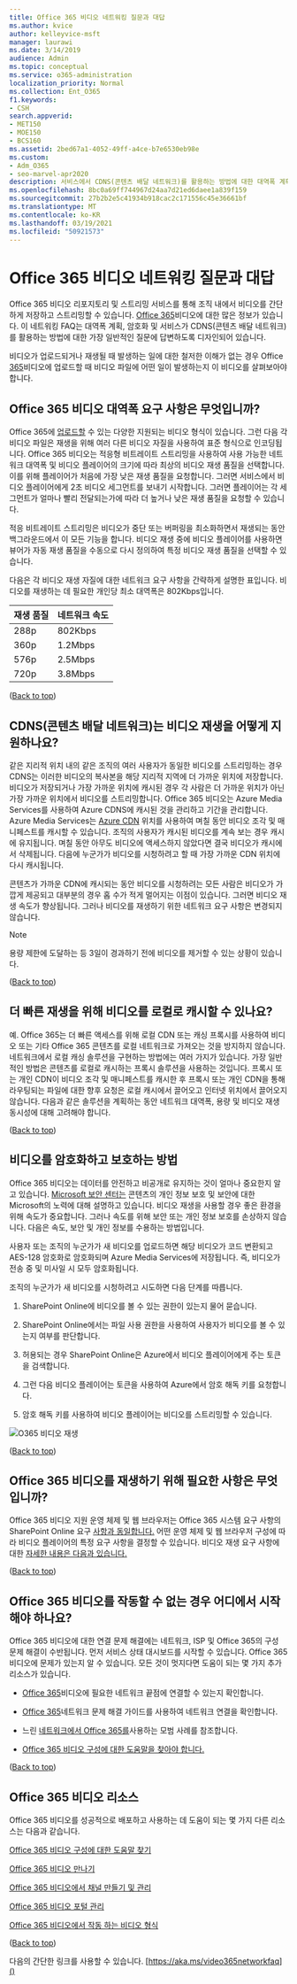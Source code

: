 ```yaml
---
title: Office 365 비디오 네트워킹 질문과 대답
ms.author: kvice
author: kelleyvice-msft
manager: laurawi
ms.date: 3/14/2019
audience: Admin
ms.topic: conceptual
ms.service: o365-administration
localization_priority: Normal
ms.collection: Ent_O365
f1.keywords:
- CSH
search.appverid:
- MET150
- MOE150
- BCS160
ms.assetid: 2bed67a1-4052-49ff-a4ce-b7e6530eb98e
ms.custom:
- Adm_O365
- seo-marvel-apr2020
description: 서비스에서 CDNS(콘텐츠 배달 네트워크)를 활용하는 방법에 대한 대역폭 계획, 암호화, & 질문과 대답을 찾아보겠습니다.
ms.openlocfilehash: 8bc0a69ff744967d24aa7d21ed6daee1a839f159
ms.sourcegitcommit: 27b2b2e5c41934b918cac2c171556c45e36661bf
ms.translationtype: MT
ms.contentlocale: ko-KR
ms.lasthandoff: 03/19/2021
ms.locfileid: "50921573"
---
```

# <a name="office-365-video-networking-frequently-asked-questions"></a>Office 365 비디오 네트워킹 질문과 대답

Office 365 비디오 리포지토리 및 스트리밍 서비스를 통해 조직 내에서 비디오를 간단하게 저장하고 스트리밍할 수 있습니다. [Office 365](https://support.office.com/article/Find-help-about-Office-365-Video-b435f99a-f47e-4ebd-a946-f5c965844f50)비디오에 대한 많은 정보가 있습니다. 이 네트워킹 FAQ는 대역폭 계획, 암호화 및 서비스가 CDNS(콘텐츠 배달 [](content-delivery-networks.md) 네트워크)를 활용하는 방법에 대한 가장 일반적인 질문에 답변하도록 디자인되어 있습니다.
  
비디오가 업로드되거나 재생될 때 발생하는 일에 대한 철저한 이해가 없는 경우 Office [365](https://www.youtube.com/watch?v=HXSZ0jYBKlM)비디오에 업로드할 때 비디오 파일에 어떤 일이 발생하는지 이 비디오를 살펴보아야 합니다.
  
## <a name="what-are-the-office-365-video-bandwidth-requirements"></a>Office 365 비디오 대역폭 요구 사항은 무엇입니까?

Office 365에 [업로드할](https://support.office.com/article/dd1af01c-fd8e-4640-b17b-93ee02b9b817) 수 있는 다양한 지원되는 비디오 형식이 있습니다. 그런 다음 각 비디오 파일은 재생을 위해 여러 다른 비디오 자질을 사용하여 표준 형식으로 인코딩됩니다. Office 365 비디오는 적응형 비트레이트 스트리밍을 사용하여 사용 가능한 네트워크 대역폭 및 비디오 플레이어의 크기에 따라 최상의 비디오 재생 품질을 선택합니다. 이를 위해 플레이어가 처음에 가장 낮은 재생 품질을 요청합니다. 그러면 서비스에서 비디오 플레이어에게 2초 비디오 세그먼트를 보내기 시작합니다. 그러면 플레이어는 각 세그먼트가 얼마나 빨리 전달되는가에 따라 더 높거나 낮은 재생 품질을 요청할 수 있습니다.
  
적응 비트레이트 스트리밍은 비디오가 중단 또는 버퍼링을 최소화하면서 재생되는 동안 백그라운드에서 이 모든 기능을 합니다. 비디오 재생 중에 비디오 플레이어를 사용하면 뷰어가 자동 재생 품질을 수동으로 다시 정의하여 특정 비디오 재생 품질을 선택할 수 있습니다.
  
다음은 각 비디오 재생 자질에 대한 네트워크 요구 사항을 간략하게 설명한 표입니다. 비디오를 재생하는 데 필요한 개인당 최소 대역폭은 802Kbps입니다.
  
| 재생 품질 | 네트워크 속도 |
|:-----|:-----|
|288p  <br/> |802Kbps  <br/> |
|360p  <br/> |1.2Mbps  <br/> |
|576p  <br/> |2.5Mbps  <br/> |
|720p  <br/> |3.8Mbps  <br/> |

([Back to top](office-365-video-networking-faq.md))
  
## <a name="how-do-content-delivery-networks-cdns-help-video-playback"></a>CDNS(콘텐츠 배달 네트워크)는 비디오 재생을 어떻게 지원하나요?

같은 지리적 위치 내의 같은 조직의 여러 사용자가 동일한 비디오를 스트리밍하는 경우 CDNS는 이러한 비디오의 복사본을 해당 지리적 지역에 더 가까운 위치에 저장합니다. 비디오가 저장되거나 가장 가까운 위치에 캐시된 경우 각 사람은 더 가까운 위치가 아닌 가장 가까운 위치에서 비디오를 스트리밍합니다. Office 365 비디오는 Azure Media Services를 사용하여 Azure CDNS에 캐시된 것을 관리하고 기간을 관리합니다. Azure Media Services는 [Azure CDN](/azure/cdn/cdn-pop-locations) 위치를 사용하여 며칠 동안 비디오 조각 및 매니페스트를 캐시할 수 있습니다. 조직의 사용자가 캐시된 비디오를 계속 보는 경우 캐시에 유지됩니다. 며칠 동안 아무도 비디오에 액세스하지 않았다면 결국 비디오가 캐시에서 삭제됩니다. 다음에 누군가가 비디오를 시청하려고 할 때 가장 가까운 CDN 위치에 다시 캐시됩니다.
  
콘텐츠가 가까운 CDN에 캐시되는 동안 비디오를 시청하려는 모든 사람은 비디오가 가깝게 제공되고 대부분의 경우 홉 수가 적게 멀어지는 이점이 있습니다. 그러면 비디오 재생 속도가 향상됩니다. 그러나 비디오를 재생하기 위한 네트워크 요구 사항은 변경되지 않습니다.
  
> [!NOTE]
> 용량 제한에 도달하는 등 3일이 경과하기 전에 비디오를 제거할 수 있는 상황이 있습니다.
  
([Back to top](office-365-video-networking-faq.md))
  
## <a name="can-i-cache-the-videos-locally-for-faster-playback"></a>더 빠른 재생을 위해 비디오를 로컬로 캐시할 수 있나요?

예. Office 365는 더 빠른 액세스를 위해 로컬 CDN 또는 캐싱 프록시를 사용하여 비디오 또는 기타 Office 365 콘텐츠를 로컬 네트워크로 가져오는 것을 방지하지 않습니다. 네트워크에서 로컬 캐싱 솔루션을 구현하는 방법에는 여러 가지가 있습니다. 가장 일반적인 방법은 콘텐츠를 로컬로 캐시하는 프록시 솔루션을 사용하는 것입니다. 프록시 또는 개인 CDN이 비디오 조각 및 매니페스트를 캐시한 후 프록시 또는 개인 CDN을 통해 라우팅되는 파일에 대한 향후 요청은 로컬 캐시에서 끌어오고 인터넷 위치에서 끌어오지 않습니다. 다음과 같은 솔루션을 계획하는 동안 네트워크 대역폭, 용량 및 비디오 재생 동시성에 대해 고려해야 합니다.
  
([Back to top](office-365-video-networking-faq.md))
  
## <a name="how-videos-are-encrypted-and-secured"></a>비디오를 암호화하고 보호하는 방법

Office 365 비디오는 데이터를 안전하고 비공개로 유지하는 것이 얼마나 중요한지 알고 있습니다. [Microsoft 보안 센터는](https://products.office.com/business/office-365-trust-center-welcome) 콘텐츠의 개인 정보 보호 및 보안에 대한 Microsoft의 노력에 대해 설명하고 있습니다. 비디오 재생을 사용할 경우 좋은 환경을 위해 속도가 중요합니다. 그러나 속도를 위해 보안 또는 개인 정보 보호를 손상하지 않습니다. 다음은 속도, 보안 및 개인 정보를 수용하는 방법입니다.
  
사용자 또는 조직의 누군가가 새 비디오를 업로드하면 해당 비디오가 코드 변환되고 AES-128 암호화로 암호화되며 Azure Media Services에 저장됩니다. 즉, 비디오가 전송 중 및 미사일 시 모두 암호화됩니다.
  
조직의 누군가가 새 비디오를 시청하려고 시도하면 다음 단계를 따릅니다.
  
1. SharePoint Online에 비디오를 볼 수 있는 권한이 있는지 물어 묻습니다.

2. SharePoint Online에서는 파일 사용 권한을 사용하여 사용자가 비디오를 볼 수 있는지 여부를 판단합니다.

3. 허용되는 경우 SharePoint Online은 Azure에서 비디오 플레이어에게 주는 토큰을 검색합니다.

4. 그런 다음 비디오 플레이어는 토큰을 사용하여 Azure에서 암호 해독 키를 요청합니다.

5. 암호 해독 키를 사용하여 비디오 플레이어는 비디오를 스트리밍할 수 있습니다.

![O365 비디오 재생](../media/9d3c6e76-151d-48a3-a30e-ba8dd07db0b7.png)
  
([Back to top](office-365-video-networking-faq.md))
  
## <a name="what-are-the-requirements-to-playback-office-365-video"></a>Office 365 비디오를 재생하기 위해 필요한 사항은 무엇입니까?

Office 365 비디오 지원 운영 체제 및 웹 브라우저는 Office 365 시스템 요구 사항의 SharePoint Online 요구 [사항과 동일합니다.](https://support.office.com/article/Office-365-system-requirements-719254c0-2671-4648-9c84-c6a3d4f3be45) 어떤 운영 체제 및 웹 브라우저 구성에 따라 비디오 플레이어의 특정 요구 사항을 결정할 수 있습니다. 비디오 재생 요구 사항에 대한 [자세한 내용은 다음과 있습니다.](https://support.office.com/article/ca1cc1a9-a615-46e1-b6a3-40dbd99939a6)
  
([Back to top](office-365-video-networking-faq.md))
  
## <a name="i-cant-get-office-365-video-to-work-where-should-i-start"></a>Office 365 비디오를 작동할 수 없는 경우 어디에서 시작해야 하나요?

Office 365 비디오에 대한 연결 문제 해결에는 네트워크, ISP 및 Office 365의 구성 문제 해결이 수반됩니다. 먼저 서비스 상태 대시보드를 시작할 수 있습니다. Office 365 비디오에 문제가 있는지 알 수 있습니다. 모든 것이 멋지다면 도움이 되는 몇 가지 추가 리소스가 있습니다.
  
- [Office 365](https://support.office.com/article/Office-365-URLs-and-IP-address-ranges-8548a211-3fe7-47cb-abb1-355ea5aa88a2)비디오에 필요한 네트워크 끝점에 연결할 수 있는지 확인합니다.

- [Office 365](https://support.office.com/article/Office-365-performance-tuning-and-troubleshooting-Admin-and-IT-Pro-1492cb94-bd62-43e6-b8d0-2a61ed88ebae)네트워크 문제 해결 가이드를 사용하여 네트워크 연결을 확인합니다.

- 느린 [네트워크에서 Office 365를](https://support.office.com/article/Best-practices-for-using-Office-365-on-a-slow-network-fd16c8d2-4799-4c39-8fd7-045f06640166)사용하는 모범 사례를 참조합니다.

- [Office 365 비디오 구성에 대한 도움말을 찾아야 합니다.](https://support.office.com/article/Find-help-about-Office-365-Video-b435f99a-f47e-4ebd-a946-f5c965844f50)

([Back to top](office-365-video-networking-faq.md))
  
## <a name="office-365-video-resources"></a>Office 365 비디오 리소스

Office 365 비디오를 성공적으로 배포하고 사용하는 데 도움이 되는 몇 가지 다른 리소스는 다음과 같습니다.
  
[Office 365 비디오 구성에 대한 도움말 찾기](https://support.office.com/article/Find-help-about-Office-365-Video-b435f99a-f47e-4ebd-a946-f5c965844f50)
  
[Office 365 비디오 만나기](https://support.office.com/article/Meet-Office-365-Video-ca1cc1a9-a615-46e1-b6a3-40dbd99939a6)
  
[Office 365 비디오에서 채널 만들기 및 관리](https://support.office.com/article/Create-and-manage-a-channel-in-Office-365-Video-1fede4cc-13c0-435a-b585-e7fbf1c83bb2)
  
[Office 365 비디오 포털 관리](https://support.office.com/article/Manage-your-Office-365-Video-portal-c059465b-eba9-44e1-b8c7-8ff7793ff5da)
  
[Office 365 비디오에서 작동 하는 비디오 형식](https://support.office.com/article/Video-formats-that-work-in-Office-365-Video-dd1af01c-fd8e-4640-b17b-93ee02b9b817)
  
([Back to top](office-365-video-networking-faq.md))
  
다음의 간단한 링크를 사용할 수 있습니다. [https://aka.ms/video365networkfaq]()